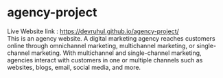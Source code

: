 # agency-project
Live Website link : https://devruhul.github.io/agency-project/ </br>
This is an agency website. A digital marketing agency reaches customers online through omnichannel marketing, multichannel marketing, or single-channel marketing. With multichannel and single-channel marketing, agencies interact with customers in one or multiple channels such as websites, blogs, email, social media, and more.
